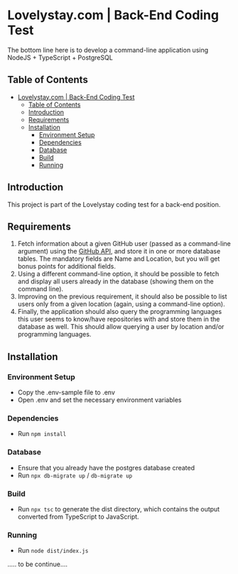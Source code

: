 # Lovelystay.com | Back-End Coding Test

The bottom line here is to develop a command-line application using NodeJS + TypeScript + PostgreSQL

## Table of Contents

- [Lovelystay.com | Back-End Coding Test](#lovelystaycom--back-end-coding-test)
  - [Table of Contents](#table-of-contents)
  - [Introduction](#introduction)
  - [Requirements](#requirements)
  - [Installation](#installation)
    - [Environment Setup](#environment-setup)
    - [Dependencies](#dependencies)
    - [Database](#database)
    - [Build](#build)
    - [Running](#running)

## Introduction

This project is part of the Lovelystay coding test for a back-end position.

## Requirements

1. Fetch information about a given GitHub user (passed as a command-line argument) using the [GitHub API](https://docs.github.com/en/rest), and store it in one or more database tables. The mandatory fields are Name and Location, but you will get bonus points for additional fields.
2. Using a different command-line option, it should be possible to fetch and display all users already in the database (showing them on the command line).
3. Improving on the previous requirement, it should also be possible to list users only from a given location (again, using a command-line option).
4. Finally, the application should also query the programming languages this user seems to know/have repositories with and store them in the database as well. This should allow querying a user by location and/or programming languages.

## Installation

### Environment Setup
* Copy the .env-sample file to .env
* Open .env and set the necessary environment variables
  
### Dependencies
* Run `npm install`

### Database
* Ensure that you already have the postgres database created
* Run `npx db-migrate up` / `db-migrate up`

### Build
* Run `npx tsc` to generate the dist directory, which contains the output converted from TypeScript to JavaScript.

### Running
* Run `node dist/index.js`


..... to be continue....